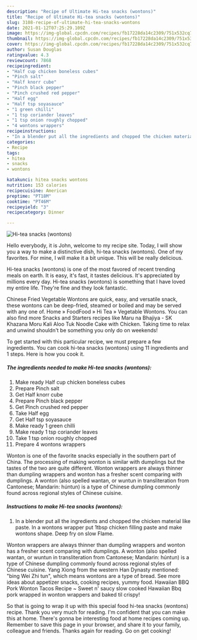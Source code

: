 ```yaml
---
description: "Recipe of Ultimate Hi-tea snacks (wontons)"
title: "Recipe of Ultimate Hi-tea snacks (wontons)"
slug: 3108-recipe-of-ultimate-hi-tea-snacks-wontons
date: 2021-01-12T07:25:29.109Z
image: https://img-global.cpcdn.com/recipes/fb17228da14c2309/751x532cq70/hi-tea-snacks-wontons-recipe-main-photo.jpg
thumbnail: https://img-global.cpcdn.com/recipes/fb17228da14c2309/751x532cq70/hi-tea-snacks-wontons-recipe-main-photo.jpg
cover: https://img-global.cpcdn.com/recipes/fb17228da14c2309/751x532cq70/hi-tea-snacks-wontons-recipe-main-photo.jpg
author: Susan Douglas
ratingvalue: 4.3
reviewcount: 7868
recipeingredient:
- "Half cup chicken boneless cubes"
- "Pinch salt"
- "Half knorr cube"
- "Pinch black pepper"
- "Pinch crushed red pepper"
- "Half egg"
- "Half tsp soyasauce"
- "1 green chilli"
- "1 tsp coriander leaves"
- "1 tsp onion roughly chopped"
- "4 wontons wrappers"
recipeinstructions:
- "In a blender put all the ingredients and chopped the chicken material like paste. In a wontons wrapper put 1tbsp chicken filling paste and make wontons shape. Deep fry on slow Flame."
categories:
- Recipe
tags:
- hitea
- snacks
- wontons

katakunci: hitea snacks wontons 
nutrition: 153 calories
recipecuisine: American
preptime: "PT18M"
cooktime: "PT46M"
recipeyield: "3"
recipecategory: Dinner

---
```



![Hi-tea snacks (wontons)](https://img-global.cpcdn.com/recipes/fb17228da14c2309/751x532cq70/hi-tea-snacks-wontons-recipe-main-photo.jpg)

Hello everybody, it is John, welcome to my recipe site. Today, I will show you a way to make a distinctive dish, hi-tea snacks (wontons). One of my favorites. For mine, I will make it a bit unique. This will be really delicious.

Hi-tea snacks (wontons) is one of the most favored of recent trending meals on earth. It is easy, it's fast, it tastes delicious. It's appreciated by millions every day. Hi-tea snacks (wontons) is something that I have loved my entire life. They're fine and they look fantastic.

Chinese Fried Vegetable Wontons are quick, easy, and versatile snack, these wontons can be deep-fried, steamed or boiled and may be served with any one of. Home » FoodFood » Hi Tea » Vegetable Wontons. You can also find more Snacks and Starters recipes like Maru na Bhajiya - SK Khazana Moru Kali Aloo Tuk Noodle Cake with Chicken. Taking time to relax and unwind shouldn&#39;t be something you only do on weekends!


To get started with this particular recipe, we must prepare a few ingredients. You can cook hi-tea snacks (wontons) using 11 ingredients and 1 steps. Here is how you cook it.

<!--inarticleads1-->

##### The ingredients needed to make Hi-tea snacks (wontons):

1. Make ready Half cup chicken boneless cubes
1. Prepare Pinch salt
1. Get Half knorr cube
1. Prepare Pinch black pepper
1. Get Pinch crushed red pepper
1. Take Half egg
1. Get Half tsp soyasauce
1. Make ready 1 green chilli
1. Make ready 1 tsp coriander leaves
1. Take 1 tsp onion roughly chopped
1. Prepare 4 wontons wrappers


Wonton is one of the favorite snacks especially in the southern part of China. The processing of making wonton is similar with dumplings but the tastes of the two are quite different. Wonton wrappers are always thinner than dumpling wrappers and wonton has a fresher scent comparing with dumplings. A wonton (also spelled wantan, or wuntun in transliteration from Cantonese; Mandarin: húntun) is a type of Chinese dumpling commonly found across regional styles of Chinese cuisine. 

<!--inarticleads2-->

##### Instructions to make Hi-tea snacks (wontons):

1. In a blender put all the ingredients and chopped the chicken material like paste. In a wontons wrapper put 1tbsp chicken filling paste and make wontons shape. Deep fry on slow Flame.


Wonton wrappers are always thinner than dumpling wrappers and wonton has a fresher scent comparing with dumplings. A wonton (also spelled wantan, or wuntun in transliteration from Cantonese; Mandarin: húntun) is a type of Chinese dumpling commonly found across regional styles of Chinese cuisine. Yang Xiong from the western Han Dynasty mentioned: &#34;bing Wei Zhi tun&#34;, which means wontons are a type of bread. See more ideas about appetizer snacks, cooking recipes, yummy food. Hawaiian BBQ Pork Wonton Tacos Recipe ~ Sweet n&#39; saucy slow cooked Hawaiian Bbq pork wrapped in wonton wrappers and baked til crispy! 

So that is going to wrap it up with this special food hi-tea snacks (wontons) recipe. Thank you very much for reading. I'm confident that you can make this at home. There's gonna be interesting food at home recipes coming up. Remember to save this page in your browser, and share it to your family, colleague and friends. Thanks again for reading. Go on get cooking!
